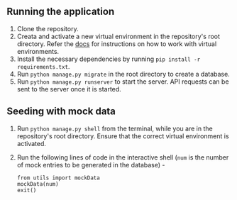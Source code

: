 ## Running the application
1. Clone the repository.
2. Creata and activate a new virtual environment in the repository's root directory. Refer the [docs](https://docs.python.org/3/tutorial/venv.html) for instructions on how to work with virtual environments.
3. Install the necessary dependencies by running `pip install -r requirements.txt`.
4. Run `python manage.py migrate` in the root directory to create a database.
5. Run `python manage.py runserver` to start the server. API requests can be sent to the server once it is started.

## Seeding with mock data
1. Run `python manage.py shell` from the terminal, while you are in the repository's root directory. Ensure that the correct virtual environment is activated.
2. Run the following lines of code in the interactive shell (`num` is the number of mock entries to be generated in the database) -

    ```
    from utils import mockData
    mockData(num)
    exit()
    ```